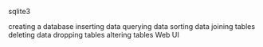 sqlite3

creating a database
inserting data
querying data
sorting data
joining tables
deleting data
dropping tables
altering tables
Web UI
